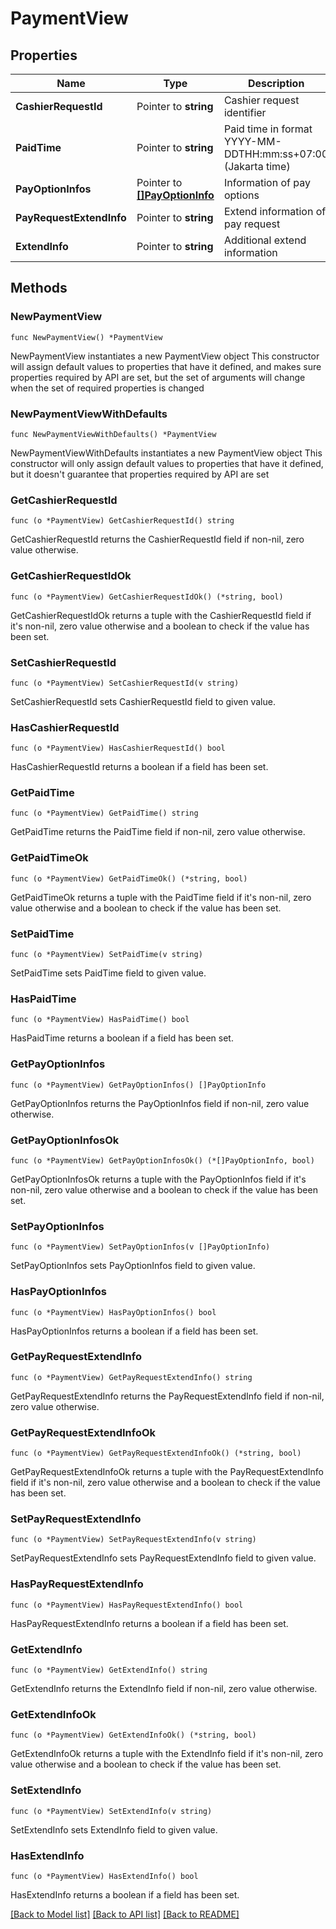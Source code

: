 # PaymentView

## Properties

Name | Type | Description | Notes
------------ | ------------- | ------------- | -------------
**CashierRequestId** | Pointer to **string** | Cashier request identifier | [optional] 
**PaidTime** | Pointer to **string** | Paid time in format YYYY-MM-DDTHH:mm:ss+07:00 (Jakarta time) | [optional] 
**PayOptionInfos** | Pointer to [**[]PayOptionInfo**](PayOptionInfo.md) | Information of pay options | [optional] 
**PayRequestExtendInfo** | Pointer to **string** | Extend information of pay request | [optional] 
**ExtendInfo** | Pointer to **string** | Additional extend information | [optional] 

## Methods

### NewPaymentView

`func NewPaymentView() *PaymentView`

NewPaymentView instantiates a new PaymentView object
This constructor will assign default values to properties that have it defined,
and makes sure properties required by API are set, but the set of arguments
will change when the set of required properties is changed

### NewPaymentViewWithDefaults

`func NewPaymentViewWithDefaults() *PaymentView`

NewPaymentViewWithDefaults instantiates a new PaymentView object
This constructor will only assign default values to properties that have it defined,
but it doesn't guarantee that properties required by API are set

### GetCashierRequestId

`func (o *PaymentView) GetCashierRequestId() string`

GetCashierRequestId returns the CashierRequestId field if non-nil, zero value otherwise.

### GetCashierRequestIdOk

`func (o *PaymentView) GetCashierRequestIdOk() (*string, bool)`

GetCashierRequestIdOk returns a tuple with the CashierRequestId field if it's non-nil, zero value otherwise
and a boolean to check if the value has been set.

### SetCashierRequestId

`func (o *PaymentView) SetCashierRequestId(v string)`

SetCashierRequestId sets CashierRequestId field to given value.

### HasCashierRequestId

`func (o *PaymentView) HasCashierRequestId() bool`

HasCashierRequestId returns a boolean if a field has been set.

### GetPaidTime

`func (o *PaymentView) GetPaidTime() string`

GetPaidTime returns the PaidTime field if non-nil, zero value otherwise.

### GetPaidTimeOk

`func (o *PaymentView) GetPaidTimeOk() (*string, bool)`

GetPaidTimeOk returns a tuple with the PaidTime field if it's non-nil, zero value otherwise
and a boolean to check if the value has been set.

### SetPaidTime

`func (o *PaymentView) SetPaidTime(v string)`

SetPaidTime sets PaidTime field to given value.

### HasPaidTime

`func (o *PaymentView) HasPaidTime() bool`

HasPaidTime returns a boolean if a field has been set.

### GetPayOptionInfos

`func (o *PaymentView) GetPayOptionInfos() []PayOptionInfo`

GetPayOptionInfos returns the PayOptionInfos field if non-nil, zero value otherwise.

### GetPayOptionInfosOk

`func (o *PaymentView) GetPayOptionInfosOk() (*[]PayOptionInfo, bool)`

GetPayOptionInfosOk returns a tuple with the PayOptionInfos field if it's non-nil, zero value otherwise
and a boolean to check if the value has been set.

### SetPayOptionInfos

`func (o *PaymentView) SetPayOptionInfos(v []PayOptionInfo)`

SetPayOptionInfos sets PayOptionInfos field to given value.

### HasPayOptionInfos

`func (o *PaymentView) HasPayOptionInfos() bool`

HasPayOptionInfos returns a boolean if a field has been set.

### GetPayRequestExtendInfo

`func (o *PaymentView) GetPayRequestExtendInfo() string`

GetPayRequestExtendInfo returns the PayRequestExtendInfo field if non-nil, zero value otherwise.

### GetPayRequestExtendInfoOk

`func (o *PaymentView) GetPayRequestExtendInfoOk() (*string, bool)`

GetPayRequestExtendInfoOk returns a tuple with the PayRequestExtendInfo field if it's non-nil, zero value otherwise
and a boolean to check if the value has been set.

### SetPayRequestExtendInfo

`func (o *PaymentView) SetPayRequestExtendInfo(v string)`

SetPayRequestExtendInfo sets PayRequestExtendInfo field to given value.

### HasPayRequestExtendInfo

`func (o *PaymentView) HasPayRequestExtendInfo() bool`

HasPayRequestExtendInfo returns a boolean if a field has been set.

### GetExtendInfo

`func (o *PaymentView) GetExtendInfo() string`

GetExtendInfo returns the ExtendInfo field if non-nil, zero value otherwise.

### GetExtendInfoOk

`func (o *PaymentView) GetExtendInfoOk() (*string, bool)`

GetExtendInfoOk returns a tuple with the ExtendInfo field if it's non-nil, zero value otherwise
and a boolean to check if the value has been set.

### SetExtendInfo

`func (o *PaymentView) SetExtendInfo(v string)`

SetExtendInfo sets ExtendInfo field to given value.

### HasExtendInfo

`func (o *PaymentView) HasExtendInfo() bool`

HasExtendInfo returns a boolean if a field has been set.


[[Back to Model list]](../README.md#documentation-for-models) [[Back to API list]](../README.md#documentation-for-api-endpoints) [[Back to README]](../README.md)


